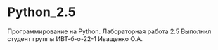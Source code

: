 # Python_2.5
Программирование на Python. Лабораторная работа 2.5
Выполнил студент группы ИВТ-б-о-22-1 Иващенко О.А.